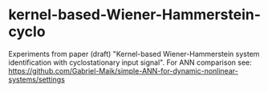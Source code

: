 # kernel-based-Wiener-Hammerstein-cyclo
Experiments from paper (draft) "Kernel-based Wiener-Hammerstein system identification with cyclostationary input signal". For ANN comparison see: https://github.com/Gabriel-Maik/simple-ANN-for-dynamic-nonlinear-systems/settings
